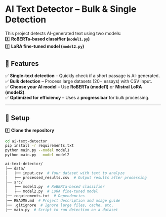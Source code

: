 # **AI Text Detector – Bulk & Single Detection**  

This project detects AI-generated text using two models:  
1️⃣ **RoBERTa-based classifier (`model1.py`)**  
2️⃣ **LoRA fine-tuned model (`model2.py`)**  

## **📌 Features**  
✅ **Single-text detection** – Quickly check if a short passage is AI-generated.  
✅ **Bulk detection** – Process large datasets (20+ essays) with CSV input.  
✅ **Choose your AI model** – Use **RoBERTa (model1)** or **Mistral LoRA (model2)**.  
✅ **Optimized for efficiency** – Uses a **progress bar** for bulk processing.  

---

## **📌 Setup**  

1️⃣ **Clone the repository**  
```sh
cd ai-text-detector
pip install -r requirements.txt
python main.py --model model1
python main.py --model model2

ai-text-detector/
│── data/
│   ├── input.csv  # Your dataset with text to analyze
│   ├── processed_results.csv  # Output results after processing
│── src/
│   ├── model1.py  # RoBERTa-based classifier
│   ├── model2.py  # LoRA fine-tuned model
│── requirements.txt  # Dependencies
│── README.md  # Project description and usage guide
│── .gitignore  # Ignore large files, cache, etc.
│── main.py  # Script to run detection on a dataset



